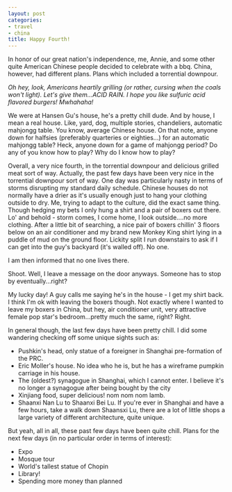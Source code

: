 ```yaml
---
layout: post
categories:
- travel
- china
title: Happy Fourth!
---
```

In honor of our great nation's independence, me, Annie, and some other quite American Chinese people decided to celebrate with a bbq. China, however, had different plans. Plans which included a torrential downpour.

*Oh hey, look, Americans heartily grilling (or rather, cursing when the coals won't light). Let's give them...ACID RAIN. I hope you like sulfuric acid flavored burgers! Mwhahaha!*

We were at Hansen Gu's house, he's a pretty chill dude. And by house, I mean a real house. Like, yard, dog, multiple stories, chandeliers, automatic mahjongg table. You know, average Chinese house. On that note, anyone down for halfsies (preferably quarteries or eighties...) for an automatic mahjongg table? Heck, anyone down for a game of mahjongg period? Do any of you know how to play? Why do I know how to play?
<!-- more -->
Overall, a very nice fourth, in the torrential downpour and delicious grilled meat sort of way. Actually, the past few days have been very nice in the torrential downpour sort of way. One day was particularly nasty in terms of storms disrupting my standard daily schedule. Chinese houses do not normally have a drier as it's usually enough just to hang your clothing outside to dry. Me, trying to adapt to the culture, did the exact same thing. Though hedging my bets I only hung a shirt and a pair of boxers out there. Lo' and behold - storm comes, I come home, I look outside....no more clothing. After a little bit of searching, a nice pair of boxers chillin' 3 floors below on an air conditioner and my brand new Monkey King shirt lying in a puddle of mud on the ground floor. Lickity split I run downstairs to ask if I can get into the guy's backyard (it's walled off). No one.

I am then informed that no one lives there.

Shoot. Well, I leave a message on the door anyways. Someone has to stop by eventually...right?

My lucky day! A guy calls me saying he's in the house - I get my shirt back. I think I'm ok with leaving the boxers though. Not exactly where I wanted to leave my boxers in China, but hey, air conditioner unit, very attractive female pop star's bedroom...pretty much the same, right? Right.

In general though, the last few days have been pretty chill. I did some wandering checking off some unique sights such as:

* Pushkin's head, only statue of a foreigner in Shanghai pre-formation of the PRC.
* Eric Moller's house. No idea who he is, but he has a wireframe pumpkin carriage in his house.
* The (oldest?) synagogue in Shanghai, which I cannot enter. I believe it's no longer a synagogue after being bought by the city
* Xinjiang food, super delicious! nom nom nom lamb.
* Shaanxi Nan Lu to Shaanxi Bei Lu. If you're ever in Shanghai and have a few hours, take a walk down Shaansxi Lu, there are a lot of little shops a large variety of different architecture, quite unique.

But yeah, all in all, these past few days have been quite chill. Plans for the next few days (in no particular order in terms of interest):

* Expo
* Mosque tour
* World's tallest statue of Chopin
* Library!
* Spending more money than planned